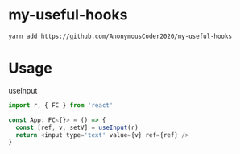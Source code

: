 # my-useful-hooks

```
yarn add https://github.com/AnonymousCoder2020/my-useful-hooks
```

# Usage

useInput

```js
import r, { FC } from 'react'

const App: FC<{}> = () => {
  const [ref, v, setV] = useInput(r)
  return <input type='text' value={v} ref={ref} />
}
```
